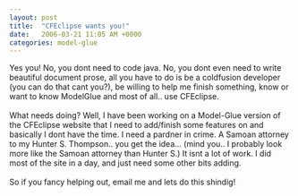 ```yaml
---
layout: post
title:  "CFEclipse wants you!"
date:   2006-03-21 11:05 AM +0000
categories: model-glue
---
```

Yes you! No, you dont need to code java. No, you dont even need to write beautiful document prose, all you have to do is be a coldfusion developer (you can do that cant you?), be willing to help me finish something, know or want to know ModelGlue and most of all.. use CFEclipse.<br /><br />What needs doing? Well, I have been working on a Model-Glue version of the CFEclipse website that I need to add/finish some features on and basically I dont have the time. I need a pardner in crime. A Samoan attorney to my Hunter S. Thompson.. you get the idea... (mind you.. I probably look more like the Samoan attorney than Hunter S.) It isnt a lot of work. I did most of the site in a day, and just need some other bits adding.<br /><br />So if you fancy helping out, email me and lets do this shindig!